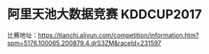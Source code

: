 # 阿里天池大数据竞赛 KDDCUP2017
比赛地址：https://tianchi.aliyun.com/competition/information.htm?spm=5176.100065.200879.4.drS3ZM&raceId=231597
